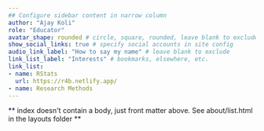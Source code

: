 ```yaml
---
## Configure sidebar content in narrow column
author: "Ajay Koli"
role: "Educator"
avatar_shape: rounded # circle, square, rounded, leave blank to exclude
show_social_links: true # specify social accounts in site config
audio_link_label: "How to say my name" # leave blank to exclude
link_list_label: "Interests" # bookmarks, elsewhere, etc.
link_list:
- name: RStats
  url: https://r4b.netlify.app/
- name: Research Methods
---
```


** index doesn't contain a body, just front matter above.
See about/list.html in the layouts folder **